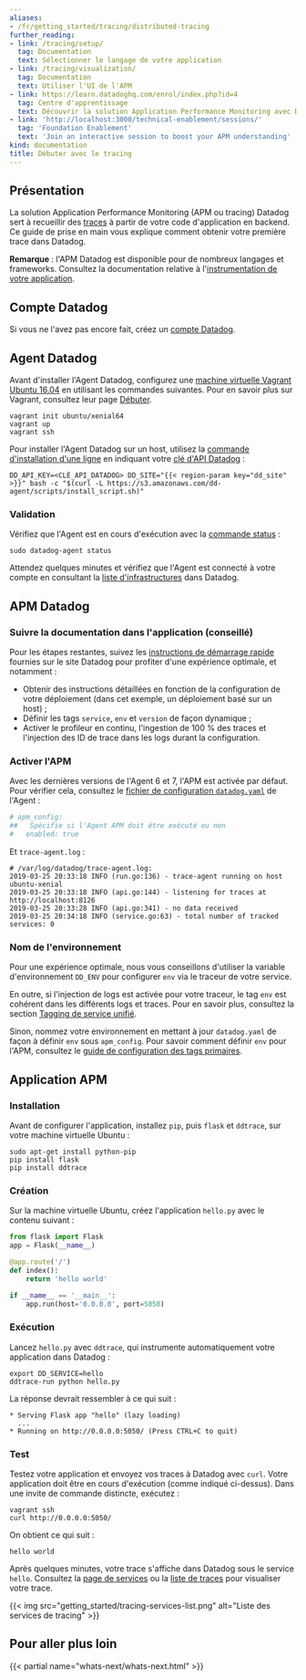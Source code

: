 ```yaml
---
aliases:
- /fr/getting_started/tracing/distributed-tracing
further_reading:
- link: /tracing/setup/
  tag: Documentation
  text: Sélectionner le langage de votre application
- link: /tracing/visualization/
  tag: Documentation
  text: Utiliser l'UI de l'APM
- link: https://learn.datadoghq.com/enrol/index.php?id=4
  tag: Centre d'apprentissage
  text: Découvrir la solution Application Performance Monitoring avec Docker
- link: 'http://localhost:3000/technical-enablement/sessions/'
  tag: 'Foundation Enablement'
  text: 'Join an interactive session to boost your APM understanding'
kind: documentation
title: Débuter avec le tracing
---
```


## Présentation

La solution Application Performance Monitoring (APM ou tracing) Datadog sert à recueillir des [traces][1] à partir de votre code d'application en backend. Ce guide de prise en main vous explique comment obtenir votre première trace dans Datadog.

**Remarque** : l'APM Datadog est disponible pour de nombreux langages et frameworks. Consultez la documentation relative à l'[instrumentation de votre application][2].

## Compte Datadog

Si vous ne l'avez pas encore fait, créez un [compte Datadog][3].

## Agent Datadog

Avant d'installer l'Agent Datadog, configurez une [machine virtuelle Vagrant Ubuntu 16.04][4] en utilisant les commandes suivantes. Pour en savoir plus sur Vagrant, consultez leur page [Débuter][5].

```text
vagrant init ubuntu/xenial64
vagrant up
vagrant ssh
```

Pour installer l'Agent Datadog sur un host, utilisez la [commande d'installation d'une ligne][6] en indiquant votre [clé d'API Datadog][7] :

```shell
DD_API_KEY=<CLÉ_API_DATADOG> DD_SITE="{{< region-param key="dd_site" >}}" bash -c "$(curl -L https://s3.amazonaws.com/dd-agent/scripts/install_script.sh)"
```

### Validation

Vérifiez que l'Agent est en cours d'exécution avec la [commande status][8] :

```shell
sudo datadog-agent status
```

Attendez quelques minutes et vérifiez que l'Agent est connecté à votre compte en consultant la [liste d'infrastructures][9] dans Datadog.

## APM Datadog

### Suivre la documentation dans l'application (conseillé)

Pour les étapes restantes, suivez les [instructions de démarrage rapide][10] fournies sur le site Datadog pour profiter d'une expérience optimale, et notamment :

- Obtenir des instructions détaillées en fonction de la configuration de votre déploiement (dans cet exemple, un déploiement basé sur un host) ;
- Définir les tags `service`, `env` et `version` de façon dynamique ;
- Activer le profileur en continu, l'ingestion de 100 % des traces et l'injection des ID de trace dans les logs durant la configuration.


### Activer l'APM

Avec les dernières versions de l'Agent 6 et 7, l'APM est activée par défaut. Pour vérifier cela, consultez le [fichier de configuration `datadog.yaml`][11] de l'Agent :

```yaml
# apm_config:
##   Spécifie si l'Agent APM doit être exécuté ou non
#   enabled: true
```

Et `trace-agent.log` :

```shell
# /var/log/datadog/trace-agent.log:
2019-03-25 20:33:18 INFO (run.go:136) - trace-agent running on host ubuntu-xenial
2019-03-25 20:33:18 INFO (api.go:144) - listening for traces at http://localhost:8126
2019-03-25 20:33:28 INFO (api.go:341) - no data received
2019-03-25 20:34:18 INFO (service.go:63) - total number of tracked services: 0
```

### Nom de l'environnement

Pour une expérience optimale, nous vous conseillons d'utiliser la variable d'environnement `DD_ENV` pour configurer `env` via le traceur de votre service.

En outre, si l'injection de logs est activée pour votre traceur, le tag `env` est cohérent dans les différents logs et traces. Pour en savoir plus, consultez la section [Tagging de service unifié][12].

Sinon, nommez votre environnement en mettant à jour `datadog.yaml` de façon à définir `env` sous `apm_config`. Pour savoir comment définir `env` pour l'APM, consultez le [guide de configuration des tags primaires][13].

## Application APM

### Installation

Avant de configurer l'application, installez `pip`, puis `flask` et `ddtrace`, sur votre machine virtuelle Ubuntu :

```shell
sudo apt-get install python-pip
pip install flask
pip install ddtrace
```

### Création

Sur la machine virtuelle Ubuntu, créez l'application `hello.py` avec le contenu suivant :

```python
from flask import Flask
app = Flask(__name__)

@app.route('/')
def index():
    return 'hello world'

if __name__ == '__main__':
    app.run(host='0.0.0.0', port=5050)
```

### Exécution

Lancez `hello.py` avec `ddtrace`, qui instrumente automatiquement votre application dans Datadog :

```shell
export DD_SERVICE=hello
ddtrace-run python hello.py
```

La réponse devrait ressembler à ce qui suit :

```shell
* Serving Flask app "hello" (lazy loading)
  ...
* Running on http://0.0.0.0:5050/ (Press CTRL+C to quit)
```

### Test

Testez votre application et envoyez vos traces à Datadog avec `curl`. Votre application doit être en cours d'exécution (comme indiqué ci-dessus). Dans une invite de commande distincte, exécutez :

```text
vagrant ssh
curl http://0.0.0.0:5050/
```

On obtient ce qui suit :

```text
hello world
```

Après quelques minutes, votre trace s'affiche dans Datadog sous le service `hello`. Consultez la [page de services][14] ou la [liste de traces][15] pour visualiser votre trace.

{{< img src="getting_started/tracing-services-list.png" alt="Liste des services de tracing" >}}

## Pour aller plus loin

{{< partial name="whats-next/whats-next.html" >}}

[1]: /fr/tracing/#terminology
[2]: https://docs.datadoghq.com/fr/tracing/setup/
[3]: https://www.datadoghq.com
[4]: https://app.vagrantup.com/ubuntu/boxes/xenial64
[5]: https://www.vagrantup.com/intro/getting-started
[6]: https://app.datadoghq.com/account/settings#agent/ubuntu
[7]: https://app.datadoghq.com/organization-settings/api-keys
[8]: /fr/agent/guide/agent-commands/#agent-information
[9]: https://app.datadoghq.com/infrastructure
[10]: https://app.datadoghq.com/apm/service-setup
[11]: /fr/agent/guide/agent-configuration-files/#agent-main-configuration-file
[12]: /fr/getting_started/tagging/unified_service_tagging
[13]: /fr/tracing/guide/setting_primary_tags_to_scope/
[14]: https://app.datadoghq.com/apm/services
[15]: https://app.datadoghq.com/apm/traces
